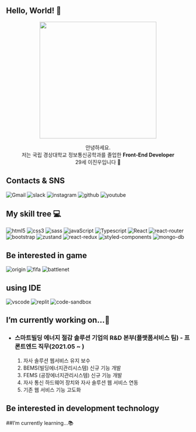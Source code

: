 ## Hello, World! 👋

<p align="center">
  <image width="320px" textAlign="center" src="https://media.giphy.com/media/Q7SKqn3G97xpmfSOvG/giphy.gif"/>
</p>

  <p align="center">안녕하세요. <br/>
    저는 국립 경상대학교 정보통신공학과를 졸업한 <strong>Front-End Developer</strong> <br/>
    29세 이진우입니다 🙂
  </p>

## Contacts & SNS
<p align="left">
<img display="inline" alt="Gmail" src="https://img.shields.io/badge/dlwlsdn201@gmail.com-D14836?style=flastic&logo=gmail&logoColor=white"/>
<img alt="slack" src="https://img.shields.io/badge/dlwlsdn201@naver.com-4A154B?style=flastic&logo=slack&logoColor=white" />
<img alt="instagram" src="https://img.shields.io/badge/binary__wooo-E4405F?style=flastic&logo=instagram&logoColor=white"/>
<img alt="github" src="https://img.shields.io/badge/dlwlsdn201@naver.com-100000?style=flastic&logo=github&logoColor=white"/>
<img alt="youtube" src="https://img.shields.io/badge/vocal.holic-FF0000?style=flastic&logo=youtube&logoColor=white"/>

  </p>

## My skill tree 💻
<p align="left" display="flex" justify-content="space-around" width="100%">
<img alt="html5" src ="https://img.shields.io/badge/HTML5-e54b20?style=flastic&logo=html5&logoColor=white"/>
<img alt="css3" src ="https://img.shields.io/badge/CSS3-027bc9?&style=flastic&logo=css3&logoColor=white"/>
  <img alt="sass" src ="https://img.shields.io/badge/sass-CC6699.svg?&style=flastic&logo=sass&logoColor=white"/>
<img alt="javaScript" src ="https://img.shields.io/badge/JavaScript-323330?style=flastic&logo=javascript&logoColor=F7DF1E"/>
<img alt="Typescript" src ="https://img.shields.io/badge/Typescript-3178C6.svg?&style=flastic&logo=Typescript&logoColor=white"/>
<img alt="React"  src ="https://img.shields.io/badge/React-black.svg?&style=flastic&logo=React&logoColor=61DAFB"/>
<img alt="react-router"  src ="https://img.shields.io/badge/React_router-CA4245.svg?&style=flastic&logo=React-router&logoColor=white"/>
<img alt="bootstrap"  src ="https://img.shields.io/badge/bootstrap-7952B3.svg?&style=flastic&logo=bootstrap&logoColor=white"/>
<img alt="zustand"  src ="https://img.shields.io/badge/zustand-f26524.svg?&style=flastic&logo=zustand&logoColor=white"/>
<img alt="react-redux"  src="https://img.shields.io/badge/Redux-593D88?style=flastic&logo=redux&logoColor=white"/>
<img alt="styled-components"  src="https://img.shields.io/badge/styled--components-DB7093?style=flastic&logo=styled-components&logoColor=white"/>
<img alt="mongo-db"  src="https://img.shields.io/badge/MongoDB-4EA94B?style=flastic&logo=mongodb&logoColor=white"/>
<img alt=""  src=""/>
 <img alt=""  src=""/>
 </p>
 
## Be interested in game
  <p align="left">
  <img alt="origin"  src="https://img.shields.io/badge/Origin-148EFF?style=flastic&logo=origin&logoColor=white"/>
<img alt="fifa"  src="https://img.shields.io/badge/FIFA-B7312F?style=flastic&logo=fifa&logoColor=white"/>
 <img alt="battlenet"  src="https://img.shields.io/badge/Battle.net-000?style=flastic&logo=battle.net&logoColor=148EFF"/>
  <img alt=""  src=""/>
</div>
</p>

## using IDE
<p align="left">
<img alt="vscode"  src="https://img.shields.io/badge/Visual_Studio_Code-0078D4?style=flastic&logo=visual%20studio%20code&logoColor=white"/>
<img alt="replit"  src="https://img.shields.io/badge/replit-667881?style=flastic&logo=replit&logoColor=white"/>
<img alt="code-sandbox"  src="https://img.shields.io/badge/Codesandbox-000000?style=flastic&logo=CodeSandbox&logoColor=white"/>
</p>

## I’m currently working on...💼
 - ### 스마트빌딩 에너지 절감 솔루션 기업의 R&D 본부(플랫폼서비스 팀) - 프론트엔드 직무(2021.05 ~ )
   1. 자사 솔루션 웹서비스 유지 보수
   2. BEMS(빌딩에너지관리시스템) 신규 기능 개발 
   3. FEMS (공장에너지관리시스템) 신규 기능 개발
   4. 자사 통신 하드웨어 장치와 자사 솔루션 웹 서비스 연동
   5. 기존 웹 서비스 기능 고도화

##  Be interested in development technology

##I’m currently learning...📚 
<!--
**dlwlsdn201/dlwlsdn201** is a ✨ _special_ ✨ repository because its `README.md` (this file) appears on your GitHub profile.

Here are some ideas to get you started:

- 🔭 I’m currently working on ...
- 🌱 I’m currently learning ...
- 👯 I’m looking to collaborate on ...
- 🤔 I’m looking for help with ...
- 💬 Ask me about ...
- 📫 How to reach me: ...
- 😄 Pronouns: ...
- ⚡ Fun fact: ...
-->

